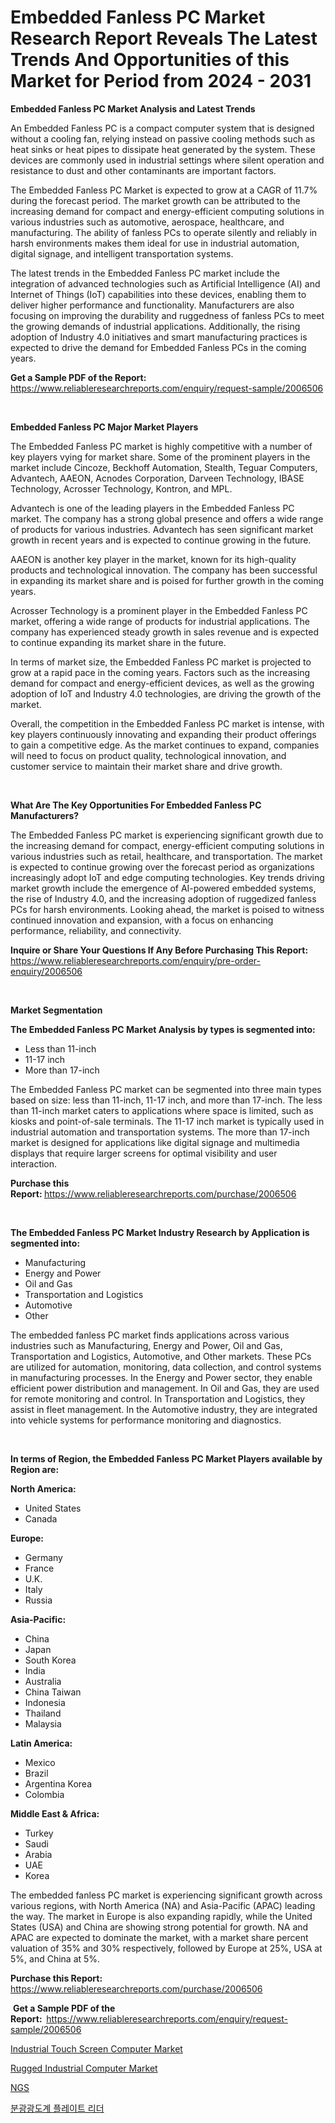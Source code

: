 <p><h1>Embedded Fanless PC Market Research Report Reveals The Latest Trends And Opportunities of this Market for Period from 2024 - 2031</h1></p><p><strong>Embedded Fanless PC Market Analysis and Latest Trends</strong></p>
<p><p>An Embedded Fanless PC is a compact computer system that is designed without a cooling fan, relying instead on passive cooling methods such as heat sinks or heat pipes to dissipate heat generated by the system. These devices are commonly used in industrial settings where silent operation and resistance to dust and other contaminants are important factors.</p><p>The Embedded Fanless PC Market is expected to grow at a CAGR of 11.7% during the forecast period. The market growth can be attributed to the increasing demand for compact and energy-efficient computing solutions in various industries such as automotive, aerospace, healthcare, and manufacturing. The ability of fanless PCs to operate silently and reliably in harsh environments makes them ideal for use in industrial automation, digital signage, and intelligent transportation systems.</p><p>The latest trends in the Embedded Fanless PC market include the integration of advanced technologies such as Artificial Intelligence (AI) and Internet of Things (IoT) capabilities into these devices, enabling them to deliver higher performance and functionality. Manufacturers are also focusing on improving the durability and ruggedness of fanless PCs to meet the growing demands of industrial applications. Additionally, the rising adoption of Industry 4.0 initiatives and smart manufacturing practices is expected to drive the demand for Embedded Fanless PCs in the coming years.</p></p>
<p><strong>Get a Sample PDF of the Report:&nbsp;</strong> <a href="https://www.reliableresearchreports.com/enquiry/request-sample/2006506">https://www.reliableresearchreports.com/enquiry/request-sample/2006506</a></p>
<p>&nbsp;</p>
<p><strong>Embedded Fanless PC Major Market Players</strong></p>
<p><p>The Embedded Fanless PC market is highly competitive with a number of key players vying for market share. Some of the prominent players in the market include Cincoze, Beckhoff Automation, Stealth, Teguar Computers, Advantech, AAEON, Acnodes Corporation, Darveen Technology, IBASE Technology, Acrosser Technology, Kontron, and MPL.</p><p>Advantech is one of the leading players in the Embedded Fanless PC market. The company has a strong global presence and offers a wide range of products for various industries. Advantech has seen significant market growth in recent years and is expected to continue growing in the future. </p><p>AAEON is another key player in the market, known for its high-quality products and technological innovation. The company has been successful in expanding its market share and is poised for further growth in the coming years.</p><p>Acrosser Technology is a prominent player in the Embedded Fanless PC market, offering a wide range of products for industrial applications. The company has experienced steady growth in sales revenue and is expected to continue expanding its market share in the future.</p><p>In terms of market size, the Embedded Fanless PC market is projected to grow at a rapid pace in the coming years. Factors such as the increasing demand for compact and energy-efficient devices, as well as the growing adoption of IoT and Industry 4.0 technologies, are driving the growth of the market. </p><p>Overall, the competition in the Embedded Fanless PC market is intense, with key players continuously innovating and expanding their product offerings to gain a competitive edge. As the market continues to expand, companies will need to focus on product quality, technological innovation, and customer service to maintain their market share and drive growth.</p></p>
<p>&nbsp;</p>
<p><strong>What Are The Key Opportunities For Embedded Fanless PC Manufacturers?</strong></p>
<p><p>The Embedded Fanless PC market is experiencing significant growth due to the increasing demand for compact, energy-efficient computing solutions in various industries such as retail, healthcare, and transportation. The market is expected to continue growing over the forecast period as organizations increasingly adopt IoT and edge computing technologies. Key trends driving market growth include the emergence of AI-powered embedded systems, the rise of Industry 4.0, and the increasing adoption of ruggedized fanless PCs for harsh environments. Looking ahead, the market is poised to witness continued innovation and expansion, with a focus on enhancing performance, reliability, and connectivity.</p></p>
<p><strong>Inquire or Share Your Questions If Any Before Purchasing This Report:</strong> <a href="https://www.reliableresearchreports.com/enquiry/pre-order-enquiry/2006506">https://www.reliableresearchreports.com/enquiry/pre-order-enquiry/2006506</a></p>
<p>&nbsp;</p>
<p><strong>Market Segmentation</strong></p>
<p><strong>The Embedded Fanless PC Market Analysis by types is segmented into:</strong></p>
<p><ul><li>Less than 11-inch</li><li>11-17 inch</li><li>More than 17-inch</li></ul></p>
<p><p>The Embedded Fanless PC market can be segmented into three main types based on size: less than 11-inch, 11-17 inch, and more than 17-inch. The less than 11-inch market caters to applications where space is limited, such as kiosks and point-of-sale terminals. The 11-17 inch market is typically used in industrial automation and transportation systems. The more than 17-inch market is designed for applications like digital signage and multimedia displays that require larger screens for optimal visibility and user interaction.</p></p>
<p><strong>Purchase this Report:&nbsp;</strong><a href="https://www.reliableresearchreports.com/purchase/2006506">https://www.reliableresearchreports.com/purchase/2006506</a></p>
<p>&nbsp;</p>
<p><strong>The Embedded Fanless PC Market Industry Research by Application is segmented into:</strong></p>
<p><ul><li>Manufacturing</li><li>Energy and Power</li><li>Oil and Gas</li><li>Transportation and Logistics</li><li>Automotive</li><li>Other</li></ul></p>
<p><p>The embedded fanless PC market finds applications across various industries such as Manufacturing, Energy and Power, Oil and Gas, Transportation and Logistics, Automotive, and Other markets. These PCs are utilized for automation, monitoring, data collection, and control systems in manufacturing processes. In the Energy and Power sector, they enable efficient power distribution and management. In Oil and Gas, they are used for remote monitoring and control. In Transportation and Logistics, they assist in fleet management. In the Automotive industry, they are integrated into vehicle systems for performance monitoring and diagnostics.</p></p>
<p>&nbsp;</p>
<p><strong>In terms of Region, the Embedded Fanless PC Market Players available by Region are:</strong></p>
<p>
    <p> <strong> North America: </strong>
        <ul>
            <li>United States</li>
            <li>Canada</li>
        </ul>
        </p> 
    <p> <strong> Europe: </strong>
        <ul>
            <li>Germany</li>
            <li>France</li>
            <li>U.K.</li>
            <li>Italy</li>
            <li>Russia</li>
        </ul>
        </p> 
    <p> <strong> Asia-Pacific: </strong>
        <ul>
            <li>China</li>
            <li>Japan</li>
            <li>South Korea</li>
            <li>India</li>
            <li>Australia</li>
            <li>China Taiwan</li>
            <li>Indonesia</li>
            <li>Thailand</li>
            <li>Malaysia</li>
        </ul>
        </p> 
    <p> <strong> Latin America: </strong>
        <ul>
            <li>Mexico</li>
            <li>Brazil</li>
            <li>Argentina Korea</li>
            <li>Colombia</li>
        </ul>
        </p> 
    <p> <strong> Middle East & Africa: </strong>
        <ul>
            <li>Turkey</li>
            <li>Saudi</li>
            <li>Arabia</li>
            <li>UAE</li>
            <li>Korea</li>
        </ul>
    </p>
    </p>
<p><p>The embedded fanless PC market is experiencing significant growth across various regions, with North America (NA) and Asia-Pacific (APAC) leading the way. The market in Europe is also expanding rapidly, while the United States (USA) and China are showing strong potential for growth. NA and APAC are expected to dominate the market, with a market share percent valuation of 35% and 30% respectively, followed by Europe at 25%, USA at 5%, and China at 5%.</p></p>
<p><strong>Purchase this Report: </strong><a href="https://www.reliableresearchreports.com/purchase/2006506">https://www.reliableresearchreports.com/purchase/2006506</a></p>
<p>&nbsp;<strong>Get a Sample PDF of the Report:&nbsp;&nbsp;</strong><a href="https://www.reliableresearchreports.com/enquiry/request-sample/2006506">https://www.reliableresearchreports.com/enquiry/request-sample/2006506</a></p>
<p><strong></strong></p>
<p><p><a href="https://github.com/danielneavesallisons03mba/Market-Research-Report-List-1/blob/main/industrial-touch-screen-computer-market.md">Industrial Touch Screen Computer Market</a></p><p><a href="https://github.com/dimitrishawkinswaynenp91rgz/Market-Research-Report-List-2/blob/main/rugged-industrial-computer-market.md">Rugged Industrial Computer Market</a></p><p><a href="https://github.com/one-cool-chick/Market-Research-Report-List-1/blob/main/382095910954.md">NGS</a></p><p><a href="https://github.com/PhilToryphy7876567/Market-Research-Report-List-1/blob/main/193867110006.md">분광광도계 플레이트 리더</a></p></p>